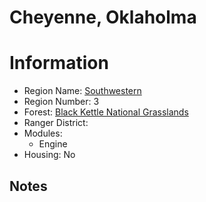 
Cheyenne, Oklaholma
===================
  
# Information  
* Region Name: [Southwestern]()  
* Region Number: 3  
* Forest: [Black Kettle National Grasslands](https://www.fs.usda.gov/cibola)  
* Ranger District: []()  
* Modules:  
  - Engine  
* Housing: No  
  
## Notes

